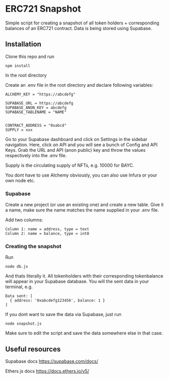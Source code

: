 # ERC721 Snapshot

Simple script for creating a snapshot of all token holders + corresponding balances of an ERC721 contract. Data is being stored using Supabase.

## Installation

Clone this repo and run

```
npm install
```

In the root directory

Create an .env file in the root directory and declare following variables:

```
ALCHEMY_KEY = "https://abcdefg"

SUPABASE_URL = https://abcdefg
SUPABASE_ANON_KEY = abcdefg
SUPABASE_TABLENAME = "NAME"


CONTRACT_ADDRESS = "0xabcd"
SUPPLY = xxx
```

Go to your Supabase dashboard and click on Settings in the sidebar navigation. Here, click on API and you will see a bunch of Config and API Keys. Grab the URL and API (anon public) key and throw the values respectively into the .env file.

Supply is the circulating supply of NFTs, e.g. 10000 for BAYC.

You dont have to use Alchemy obviously, you can also use Infura or your own node etc.

### Supabase

Create a new project (or use an existing one) and create a new table. Give it a name, make sure the name matches the name supplied in your .env file.

Add two columns:

```
Column 1: name = address, type = text
Column 2: name = balance, type = int8
```

### Creating the snapshot

Run

```
node db.js
```

And thats literally it. All tokenholders with their corresponding tokenbalance will appear in your Supabase database. You will the sent data in your terminal, e.g.

```
Data sent: [
  { address: '0xabcdefg123456', balance: 1 }
]
```

If you dont want to save the data via Supabase, just run

```
node snapshot.js
```

Make sure to edit the script and save the data somewhere else in that case.

## Useful resources

Supabase docs
https://supabase.com/docs/

Ethers js docs
https://docs.ethers.io/v5/
